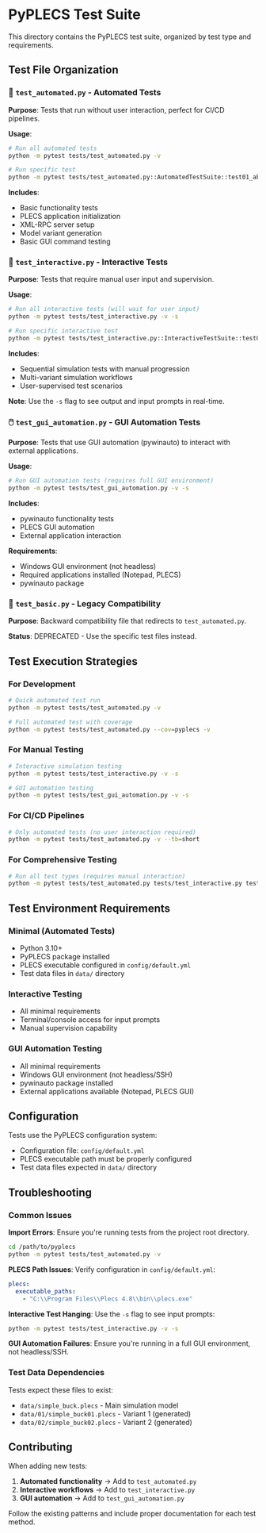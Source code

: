 # PyPLECS Test Suite

This directory contains the PyPLECS test suite, organized by test type and requirements.

## Test File Organization

### 🤖 `test_automated.py` - Automated Tests
**Purpose**: Tests that run without user interaction, perfect for CI/CD pipelines.

**Usage**:
```bash
# Run all automated tests
python -m pytest tests/test_automated.py -v

# Run specific test
python -m pytest tests/test_automated.py::AutomatedTestSuite::test01_absolute_truth_and_meaning -v
```

**Includes**:
- Basic functionality tests
- PLECS application initialization
- XML-RPC server setup
- Model variant generation
- Basic GUI command testing

### 👤 `test_interactive.py` - Interactive Tests
**Purpose**: Tests that require manual user input and supervision.

**Usage**:
```bash
# Run all interactive tests (will wait for user input)
python -m pytest tests/test_interactive.py -v -s

# Run specific interactive test
python -m pytest tests/test_interactive.py::InteractiveTestSuite::test01_sequential_simulation_server_same_file -v -s
```

**Includes**:
- Sequential simulation tests with manual progression
- Multi-variant simulation workflows
- User-supervised test scenarios

**Note**: Use the `-s` flag to see output and input prompts in real-time.

### 🖱️ `test_gui_automation.py` - GUI Automation Tests
**Purpose**: Tests that use GUI automation (pywinauto) to interact with external applications.

**Usage**:
```bash
# Run GUI automation tests (requires full GUI environment)
python -m pytest tests/test_gui_automation.py -v -s
```

**Includes**:
- pywinauto functionality tests
- PLECS GUI automation
- External application interaction

**Requirements**:
- Windows GUI environment (not headless)
- Required applications installed (Notepad, PLECS)
- pywinauto package

### 📜 `test_basic.py` - Legacy Compatibility
**Purpose**: Backward compatibility file that redirects to `test_automated.py`.

**Status**: DEPRECATED - Use the specific test files instead.

## Test Execution Strategies

### For Development
```bash
# Quick automated test run
python -m pytest tests/test_automated.py -v

# Full automated test with coverage
python -m pytest tests/test_automated.py --cov=pyplecs -v
```

### For Manual Testing
```bash
# Interactive simulation testing
python -m pytest tests/test_interactive.py -v -s

# GUI automation testing
python -m pytest tests/test_gui_automation.py -v -s
```

### For CI/CD Pipelines
```bash
# Only automated tests (no user interaction required)
python -m pytest tests/test_automated.py -v --tb=short
```

### For Comprehensive Testing
```bash
# Run all test types (requires manual interaction)
python -m pytest tests/test_automated.py tests/test_interactive.py tests/test_gui_automation.py -v -s
```

## Test Environment Requirements

### Minimal (Automated Tests)
- Python 3.10+
- PyPLECS package installed
- PLECS executable configured in `config/default.yml`
- Test data files in `data/` directory

### Interactive Testing
- All minimal requirements
- Terminal/console access for input prompts
- Manual supervision capability

### GUI Automation Testing
- All minimal requirements
- Windows GUI environment (not headless/SSH)
- pywinauto package installed
- External applications available (Notepad, PLECS GUI)

## Configuration

Tests use the PyPLECS configuration system:
- Configuration file: `config/default.yml`
- PLECS executable path must be properly configured
- Test data files expected in `data/` directory

## Troubleshooting

### Common Issues

**Import Errors**: Ensure you're running tests from the project root directory.
```bash
cd /path/to/pyplecs
python -m pytest tests/test_automated.py -v
```

**PLECS Path Issues**: Verify configuration in `config/default.yml`:
```yaml
plecs:
  executable_paths:
    - "C:\\Program Files\\Plecs 4.8\\bin\\plecs.exe"
```

**Interactive Test Hanging**: Use the `-s` flag to see input prompts:
```bash
python -m pytest tests/test_interactive.py -v -s
```

**GUI Automation Failures**: Ensure you're running in a full GUI environment, not headless/SSH.

### Test Data Dependencies

Tests expect these files to exist:
- `data/simple_buck.plecs` - Main simulation model
- `data/01/simple_buck01.plecs` - Variant 1 (generated)
- `data/02/simple_buck02.plecs` - Variant 2 (generated)

## Contributing

When adding new tests:

1. **Automated functionality** → Add to `test_automated.py`
2. **Interactive workflows** → Add to `test_interactive.py`  
3. **GUI automation** → Add to `test_gui_automation.py`

Follow the existing patterns and include proper documentation for each test method.
